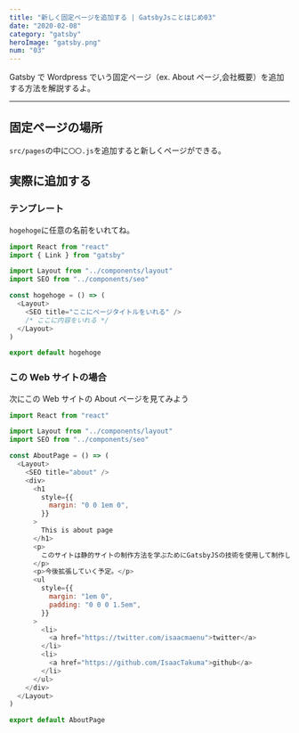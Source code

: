 ```yaml
---
title: "新しく固定ページを追加する | GatsbyJsことはじめ03"
date: "2020-02-08"
category: "gatsby"
heroImage: "gatsby.png"
num: "03"
---
```


Gatsby で Wordpress でいう固定ページ（ex. About ページ,会社概要）を追加する方法を解説するよ。

---

## 固定ページの場所

`src/pages`の中に`〇〇.js`を追加すると新しくページができる。

## 実際に追加する

### テンプレート

`hogehoge`に任意の名前をいれてね。

```js
import React from "react"
import { Link } from "gatsby"

import Layout from "../components/layout"
import SEO from "../components/seo"

const hogehoge = () => (
  <Layout>
    <SEO title="ここにページタイトルをいれる" />
    /* ここに内容をいれる */
  </Layout>
)

export default hogehoge
```

### この Web サイトの場合

次にこの Web サイトの About ページを見てみよう

```js
import React from "react"

import Layout from "../components/layout"
import SEO from "../components/seo"

const AboutPage = () => (
  <Layout>
    <SEO title="about" />
    <div>
      <h1
        style={{
          margin: "0 0 1em 0",
        }}
      >
        This is about page
      </h1>
      <p>
        このサイトは静的サイトの制作方法を学ぶためにGatsbyJSの技術を使用して制作したブログです。
      </p>
      <p>今後拡張していく予定。</p>
      <ul
        style={{
          margin: "1em 0",
          padding: "0 0 0 1.5em",
        }}
      >
        <li>
          <a href="https://twitter.com/isaacmaenu">twitter</a>
        </li>
        <li>
          <a href="https://github.com/IsaacTakuma">github</a>
        </li>
      </ul>
    </div>
  </Layout>
)

export default AboutPage
```
